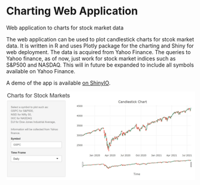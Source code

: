 # Charting Web Application
Web application to charts for stock market data

The web application can be used to plot candlestick charts for stcok market data. It is written in R and uses Plotly package for the charting and Shiny for web deployment.
The data is acquired from Yahoo Finance. The queries to Yahoo finance, as of now, just work for stock market indices such as S&P500 and NASDAQ. This will in future be expanded
to include all symbols available on Yahoo Finance.

A demo of the app is available [on ShinyIO](https://shdu.shinyapps.io/chartmarkets/).


![Alt text](Sample-charting.jpg )
